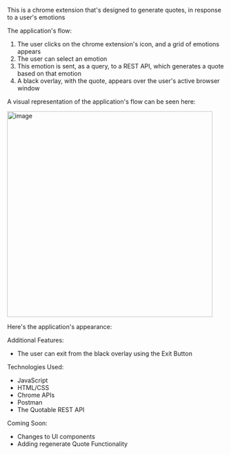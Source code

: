This is a chrome extension that's designed to generate quotes, in response to a user's emotions

The application's flow: 
1. The user clicks on the chrome extension's icon, and a grid of emotions appears
2. The user can select an emotion
3. This emotion is sent, as a query, to a REST API, which generates a quote based on that emotion
4. A black overlay, with the quote, appears over the user's active browser window


A visual representation of the application's flow can be seen here: 

<img width="476" alt="image" src="https://github.com/SafwanKhan112358/Quotr/assets/62441768/cf11ab14-2b9b-4bf2-a81a-76a108347c0d">


Here's the application's appearance:




Additional Features: 
- The user can exit from the black overlay using the Exit Button


Technologies Used: 
- JavaScript
- HTML/CSS
- Chrome APIs
- Postman
- The Quotable REST API



Coming Soon: 
- Changes to UI components
- Adding regenerate Quote Functionality

